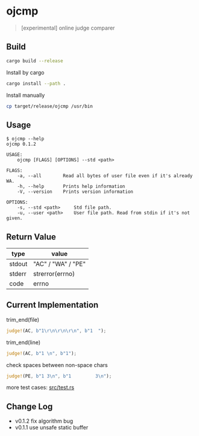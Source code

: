 # ojcmp

> [experimental] online judge comparer

## Build

```bash
cargo build --release
```

Install by cargo

```bash
cargo install --path .
```

Install manually

```bash
cp target/release/ojcmp /usr/bin
```

## Usage

```
$ ojcmp --help
ojcmp 0.1.2

USAGE:
    ojcmp [FLAGS] [OPTIONS] --std <path>

FLAGS:
    -a, --all        Read all bytes of user file even if it's already WA.
    -h, --help       Prints help information
    -V, --version    Prints version information

OPTIONS:
    -s, --std <path>     Std file path.
    -u, --user <path>    User file path. Read from stdin if it's not given.
```

## Return Value

| type   | value              |
| ------ | ------------------ |
| stdout | "AC" / "WA" / "PE" |
| stderr | strerror(errno)    |
| code   | errno              |

## Current Implementation

trim_end(file)

```rust
judge!(AC, b"1\r\n\r\n\r\n", b"1  ");
```

trim_end(line)

```rust
judge!(AC, b"1 \n", b"1");
```

check spaces between non-space chars

```rust
judge!(PE, b"1 3\n", b"1         3\n");
```

more test cases: [src/test.rs](https://github.com/Nugine/ojcmp/tree/master/src/test.rs)

## Change Log

+ v0.1.2 fix algorithm bug
+ v0.1.1 use unsafe static buffer
